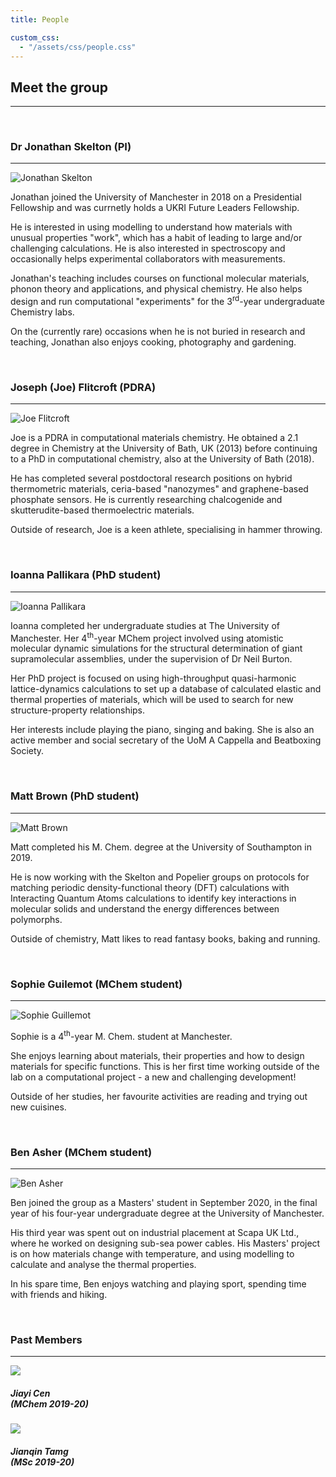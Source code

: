 ```yaml
---
title: People

custom_css:
  - "/assets/css/people.css"
---
```


## Meet the group
----------

<br>

### Dr Jonathan Skelton (PI)
-----------

<div class="bio verbose">
  <img src="/assets/images/People-JonathanSkelton.jpg" alt="Jonathan Skelton" class="headshot">
  <span>
    <p>Jonathan joined the University of Manchester in 2018 on a Presidential Fellowship and was currnetly holds a UKRI Future Leaders Fellowship.</p>
    <p>
      He is interested in using modelling to understand how materials with unusual properties "work", which has a habit of leading to large and/or challenging calculations.
      He is also interested in spectroscopy and occasionally helps experimental collaborators with measurements.
    </p>
    <p>
      Jonathan's teaching includes courses on functional molecular materials, phonon theory and applications, and physical chemistry.
      He also helps design and run computational "experiments" for the 3<sup>rd</sup>-year undergraduate Chemistry labs.
    </p>  
    <p>On the (currently rare) occasions when he is not buried in research and teaching, Jonathan also enjoys cooking, photography and gardening.</p>
  </span>
</div>

<br style="clear: both;">

### Joseph (Joe) Flitcroft (PDRA)
----------

<div class="bio">
  <img src="/assets/images/People-JosephFlitcroft.jpg" alt="Joe Flitcroft" class="headshot">
  <span>
    <p>
      Joe is a PDRA in computational materials chemistry.
      He obtained a 2.1 degree in Chemistry at the University of Bath, UK (2013) before continuing to a PhD in computational chemistry, also at the University of Bath (2018).
    </p>
    <p>
      He has completed several postdoctoral research positions on hybrid thermometric materials, ceria-based "nanozymes" and graphene-based phosphate sensors.
      He is currently researching chalcogenide and skutterudite-based thermoelectric materials.
    </p>
    <p>Outside of research, Joe is a keen athlete, specialising in hammer throwing.</p>
  </span>
</div>

<br style="clear: both;">

### Ioanna Pallikara (PhD student)
----------

<div class="bio">
  <img src="/assets/images/People-IoannaPallikara.jpg" alt="Ioanna Pallikara" class="headshot">
  <span>
    <p>
      Ioanna completed her undergraduate studies at The University of Manchester.
      Her 4<sup>th</sup>-year MChem project involved using atomistic molecular dynamic simulations for the structural determination of giant supramolecular assemblies, under the supervision of Dr Neil Burton.
    </p>
    <p>Her PhD project is focused on using high-throughput quasi-harmonic lattice-dynamics calculations to set up a database of calculated elastic and thermal properties of materials, which will be used to search for new structure-property relationships.</p>
    <p>
      Her interests include playing the piano, singing and baking.
      She is also an active member and social secretary of the UoM A Cappella and Beatboxing Society.
    </p>
  </span>
</div>

<br style="clear: both;">

### Matt Brown (PhD student)
----------

<div class="bio">
  <img src="/assets/images/People-MattBrown.jpg" alt="Matt Brown" class="headshot">
  <span>
    <p>Matt completed his M. Chem. degree at the University of Southampton in 2019.</p>
    <p>He is now working with the Skelton and Popelier groups on protocols for matching periodic density-functional theory (DFT) calculations with Interacting Quantum Atoms calculations to identify key interactions in molecular solids and understand the energy differences between polymorphs.</p>
    <p>Outside of chemistry, Matt likes to read fantasy books, baking and running.</p>
  </span>
</div>

<br style="clear: both;">

### Sophie Guilemot (MChem student)
----------

<div class="bio">
  <img src="/assets/images/People-SophieGuillemot.jpg" alt="Sophie Guillemot" class="headshot">
  <span>
    <p>Sophie is a 4<sup>th</sup>-year M. Chem. student at Manchester.</p>
    <p>
      She enjoys learning about materials, their properties and how to design materials for specific functions.
      This is her first time working outside of the lab on a computational project - a new and challenging development!
    </p>
    <p>Outside of her studies, her favourite activities are reading and trying out new cuisines.</p>
  </span>
</div>

<br style="clear: both;">

### Ben Asher (MChem student)
----------

<div class="bio">
  <img src="/assets/images/People-BenAsher.jpg" alt="Ben Asher" class="headshot">
  <span>
    <p>Ben joined the group as a Masters' student in September 2020, in the final year of his four-year undergraduate degree at the University of Manchester.</p>
    <p>
      His third year was spent out on industrial placement at Scapa UK Ltd., where he worked on designing sub-sea power cables.
      His Masters' project is on how materials change with temperature, and using modelling to calculate and analyse the thermal properties.
    </p>
    <p>In his spare time, Ben enjoys watching and playing sport, spending time with friends and hiking.</p>
  </span>
</div>

<br style="clear: both;">

### Past Members
----------

<div class="past_container">
  <div class="past_item">
    <img src="/assets/images/People-JiayiCen.jpg" class="headshot">
    <h5>Jiayi Cen<br>(MChem 2019-20)</h5>
  </div>
  <div class="past_item">
    <img src="/assets/images/People-JianqinTang.jpg" class="headshot">
    <h5>Jianqin Tamg<br>(MSc 2019-20)</h5>
  </div>
</div>

<br>
